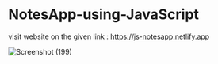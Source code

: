 # NotesApp-using-JavaScript

visit website on the given link : https://js-notesapp.netlify.app

![Screenshot (199)](https://user-images.githubusercontent.com/63577860/137636904-a3b38cc5-a67d-4a7c-8084-09d3b923e621.png)
